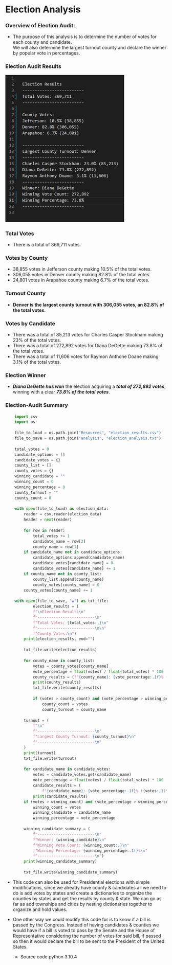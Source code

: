 # Election Analysis

### <strong>Overview of Election Audit:</strong>
- The purpose of this analysis is to determine the number of votes for each county and candidate.<br>We will also determine the largest turnout county and declare the winner by popular vote in percentages.</br>

### Election Audit Results
![Votes](/resources/election_results.png)

### Total Votes
- There is a total of 369,711 votes.

### Votes by County
- 38,855 votes in Jefferson county making 10.5% of the total votes.
- 306,055 votes in Denver county making 82.8% of the total votes.
- 24,801 votes in Arapahoe county making 6.7% of the total votes.

### Turnout County
- <strong>Denver is the largest county turnout with 306,055 votes, an 82.8% of the total votes.</strong>
  
### Votes by Candidate
- There was a total of 85,213 votes for Charles Casper Stockham making 23% of the total votes.
- There was a total of 272,892 votes for Diana DeGette making 73.8% of the total votes.
- There was a total of 11,606 votes for Raymon Anthone Doane making 3.1% of the total votes.

### Election Winner

- <strong>*Diana DeGette has won*</strong> the election acquiring a <strong>*total of 272,892 votes*</strong>, winning with a clear <strong>*73.8% of the total votes*</strong>.

### Election-Audit Summary
```py
    import csv
    import os

    file_to_load = os.path.join("Resources", "election_results.csv")
    file_to_save = os.path.join("analysis", "election_analysis.txt")

    total_votes = 0
    candidate_options = []
    candidate_votes = {}
    county_list = []
    county_votes = {}
    winning_candidate = ""
    winning_count = 0
    winning_percentage = 0
    county_turnout = ""
    county_count = 0

    with open(file_to_load) as election_data:
        reader = csv.reader(election_data)
        header = next(reader)

        for row in reader:
            total_votes += 1
            candidate_name = row[2]
            county_name = row[1]
        if candidate_name not in candidate_options:
            candidate_options.append(candidate_name)
            candidate_votes[candidate_name] = 0
            candidate_votes[candidate_name] += 1
        if county_name not in county_list:
            county_list.append(county_name)
            county_votes[county_name] = 0
        county_votes[county_name] += 1

    with open(file_to_save, "w") as txt_file:
            election_results = (
            f"\nElection Results\n"
            f"-------------------------\n"
            f"Total Votes: {total_votes:,}\n"
            f"-------------------------\n\n"
            f"County Votes:\n")
        print(election_results, end="")

        txt_file.write(election_results)

        for county_name in county_list:
            votes = county_votes[county_name]
            vote_percentage = float(votes) / float(total_votes) * 100
            county_results = (f"{county_name}: {vote_percentage:.1f}% ({votes:,})\n")
            print(county_results)
            txt_file.write(county_results)

            if (votes > county_count) and (vote_percentage > winning_percentage):
                county_count = votes
                county_turnout = county_name

        turnout = (
            f"\n"
            f"-------------------------\n"
            f"Largest County Turnout: {county_turnout}\n"
            f"-------------------------\n"
        )
        print(turnout)
        txt_file.write(turnout)

        for candidate_name in candidate_votes:
            votes = candidate_votes.get(candidate_name)
            vote_percentage = float(votes) / float(total_votes) * 100
            candidate_results = (
                f"{candidate_name}: {vote_percentage:.1f}% ({votes:,})\n")
            print(candidate_results)
        if (votes > winning_count) and (vote_percentage > winning_percentage):
            winning_count = votes
            winning_candidate = candidate_name
            winning_percentage = vote_percentage

        winning_candidate_summary = (
            f"-------------------------\n"
            f"Winner: {winning_candidate}\n"
            f"Winning Vote Count: {winning_count:,}\n"
            f"Winning Percentage: {winning_percentage:.1f}%\n"
            f"-------------------------\n")
        print(winning_candidate_summary)

        txt_file.write(winning_candidate_summary)
```
- This code can also be used for Presidential elections with simple modifications, since we already have county & candidates all we need to do is add votes by states and create a dictionaries to organize the counties by states and get the results by county & state. We can go as far as add townships and cities by nesting dictionaries together to organize and hold values.
    
- One other way we could modify this code for is to know if a bill is passed by the Congress. Instead of having candidates & counties we would have if a bill is voted to pass by the Senate and the House of Representative considering the number of votes for said bill, if passed so then it would declare the bill to be sent to the President of the United States.

    - Source code python 3.10.4
